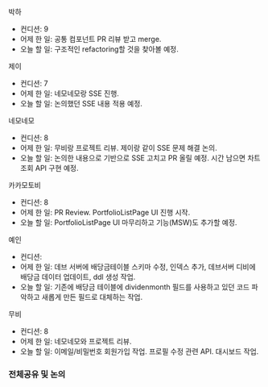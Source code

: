 
박하
- 컨디션: 9
- 어제 한 일: 공통 컴포넌트 PR 리뷰 받고 merge.
- 오늘 할 일: 구조적인 refactoring할 것을 찾아볼 예정.

제이
- 컨디션: 7
- 어제 한 일: 네모네모랑 SSE 진행.
- 오늘 할 일: 논의했던 SSE 내용 적용 예정.

네모네모
- 컨디션: 8
- 어제 한 일: 무비랑 프로젝트 리뷰. 제이랑 같이 SSE 문제 해결 논의.
- 오늘 할 일: 논의한 내용으로 기반으로 SSE 고치고 PR 올릴 예정. 시간 남으면 차트 조회 API 구현 예정.

카카모토비
- 컨디션: 8
- 어제 한 일: PR Review. PortfolioListPage UI 진행 시작.
- 오늘 할 일: PortfolioListPage UI 마무리하고 기능(MSW)도 추가할 예정.

예인
- 컨디션: 
- 어제 한 일: 데브 서버에 배당금테이블 스키마 수정, 인덱스 추가, 데브서버 디비에 배당금 데이터 업데이트, ddl 생성 작업.
- 오늘 할 일: 기존에 배당금 테이블에 dividenmonth 필드를 사용하고 있던 코드 파악하고 새롭게 만든 필드로 대체하는 작업.

무비
- 컨디션: 8
- 어제 한 일: 네모네모와 프로젝트 리뷰.
- 오늘 할 일: 이메일/비밀번호 회원가입 작업. 프로필 수정 관련 API. 대시보드 작업.

### 전체공유 및 논의

